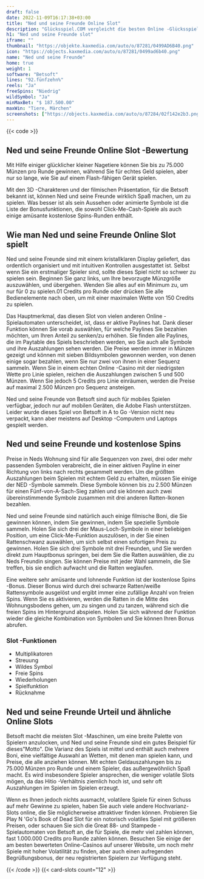```yaml
---
draft: false
date: 2022-11-09T16:17:38+03:00
title: "Ned und seine Freunde Online Slot"
description: "Glücksspiel.COM vergleicht die besten Online -Glücksspiel -Sites und -spiele der Kanada.  Unabhängige Produktbewertungen und exklusive Anmeldeangebote. Jetzt spielen!"
h1: "Ned und seine Freunde slot"
iframe: ""
thumbnail: "https://objekte.kaxmedia.com/auto/o/87281/0499AD6B40.png"
icon: "https://objects.kaxmedia.com/auto/o/87281/0499ad6b40.png"
name: "Ned und seine Freunde"
home: true
weight: 1
software: "Betsoft"
lines: "92.fünfzehn%"
reels: "Ja"
freeSpins: "Niedrig"
wildSymbol: "Ja"
minMaxBet: "$ 187.500.00"
maxWin: "Tiere, Märchen"
screenshots: ["https://objects.kaxmedia.com/auto/o/87284/02f142e2b3.png"]
---
```


{{< code >}}<h2>Ned und seine Freunde Online Slot -Bewertung</h2><p>Mit Hilfe einiger glücklicher kleiner Nagetiere können Sie bis zu 75.000 Münzen pro Runde gewinnen, während Sie für echtes Geld spielen, aber nur so lange, wie Sie auf einem Flash-fähigen Gerät spielen.</p><p>Mit den 3D -Charakteren und der filmischen Präsentation, für die Betsoft bekannt ist, können Ned und seine Freunde wirklich Spaß machen, um zu spielen. Was besser ist als sein Aussehen oder animierte Symbole ist die Liste der Bonusfunktionen, die sowohl Click-Me-Cash-Spiele als auch einige amüsante kostenlose Spins-Runden enthält.</p><h2>Wie man Ned und seine Freunde Online Slot spielt</h2><p>Ned und seine Freunde sind mit einem kristallklaren Display geliefert, das ordentlich organisiert und mit intuitiven Kontrollen ausgestattet ist. Selbst wenn Sie ein erstmaliger Spieler sind, sollte dieses Spiel nicht so schwer zu spielen sein. Beginnen Sie ganz links, um Ihre bevorzugte Münzgröße auszuwählen, und übergehen. Wenden Sie alles auf ein Minimum zu, um nur für 0 zu spielen.01 Credits pro Runde oder drücken Sie alle Bedienelemente nach oben, um mit einer maximalen Wette von 150 Credits zu spielen.</p><p>Das Hauptmerkmal, das diesen Slot von vielen anderen Online -Spielautomaten unterscheidet, ist, dass er aktive Paylines hat. Dank dieser Funktion können Sie vorab auswählen, für welche Paylines Sie bezahlen möchten, um Ihren Anteil zu senken/zu erhöhen. Sie finden alle Paylines, die im Paytable des Spiels beschrieben werden, wo Sie auch alle Symbole und ihre Auszahlungen sehen werden. Die Preise werden immer in Münzen gezeigt und können mit sieben Bildsymbolen gewonnen werden, von denen einige sogar bezahlen, wenn Sie nur zwei von ihnen in einer Sequenz sammeln. Wenn Sie in einem echten Online -Casino mit der niedrigsten Wette pro Linie spielen, reichen die Auszahlungen zwischen 5 und 500 Münzen. Wenn Sie jedoch 5 Credits pro Linie einräumen, werden die Preise auf maximal 2.500 Münzen pro Sequenz ansteigen.</p><p>Ned und seine Freunde von Betsoft sind auch für mobiles Spielen verfügbar, jedoch nur auf mobilen Geräten, die Adobe Flash unterstützen. Leider wurde dieses Spiel von Betsoft in A to Go -Version nicht neu verpackt, kann aber meistens auf Desktop -Computern und Laptops gespielt werden.</p><h2>Ned und seine Freunde und kostenlose Spins</h2><p>Preise in Neds Wohnung sind für alle Sequenzen von zwei, drei oder mehr passenden Symbolen verabreicht, die in einer aktiven Payline in einer Richtung von links nach rechts gesammelt werden. Um die größten Auszahlungen beim Spielen mit echtem Geld zu erhalten, müssen Sie einige der NED -Symbole sammeln. Diese Symbole können bis zu 2.500 Münzen für einen Fünf-von-A-Sach-Sieg zahlen und sie können auch zwei übereinstimmende Symbole zusammen mit drei anderen Ratten-Ikonen bezahlen.</p><p>Ned und seine Freunde sind natürlich auch einige filmische Boni, die Sie gewinnen können, indem Sie gewinnen, indem Sie spezielle Symbole sammeln. Holen Sie sich drei der Maus-Loch-Symbole in einer beliebigen Position, um eine Click-Me-Funktion auszulösen, in der Sie einen Rattenschwanz auswählen, um sich selbst einen sofortigen Preis zu gewinnen.  Holen Sie sich drei Symbole mit drei Freunden, und Sie werden direkt zum Hauptbonus springen, bei dem Sie die Ratten auswählen, die zu Neds Freundin singen. Sie können Preise mit jeder Wahl sammeln, die Sie treffen, bis sie endlich aufwacht und die Ratten weglaufen.</p><p>Eine weitere sehr amüsante und lohnende Funktion ist der kostenlose Spins -Bonus. Dieser Bonus wird durch drei schwarze Ratten/weiße Rattensymbole ausgelöst und ergibt immer eine zufällige Anzahl von freien Spins. Wenn Sie es aktivieren, werden die Ratten in die Mitte des Wohnungsbodens gehen, um zu singen und zu tanzen, während sich die freien Spins im Hintergrund abspielen. Holen Sie sich während der Funktion wieder die gleiche Kombination von Symbolen und Sie können Ihren Bonus abrufen.</p><h3>
Slot -Funktionen</h3><ul>
<li></span>
Multiplikatoren</li>
<li></span>
Streuung</li>
<li></span>
Wildes Symbol</li>
<li></span>
Freie Spins</li>
<li></span>
Wiederholungen</li>
<li></span>
Spielfunktion</li>
<li></span>
Rücknahme</li></ul><h2>Ned und seine Freunde Urteil und ähnliche Online Slots</h2><p>Betsoft macht die meisten Slot -Maschinen, um eine breite Palette von Spielern anzulocken, und Ned und seine Freunde sind ein gutes Beispiel für dieses"Motto". Die Varianz des Spiels ist mittel und enthält auch mehrere Boni, eine vielfältige Auswahl an Wetten, mit denen man spielen kann, und Preise, die alle anziehen können. Mit echten Geldauszahlungen bis zu 75.000 Münzen pro Runde und einem Spieler, das außergewöhnlich Spaß macht. Es wird insbesondere Spieler ansprechen, die weniger volatile Slots mögen, da das Hitio -Verhältnis ziemlich hoch ist, und sehr oft Auszahlungen im Spielen im Spielen erzeugt.</p><p>Wenn es Ihnen jedoch nichts ausmacht, volatilere Spiele für einen Schuss auf mehr Gewinne zu spielen, haben Sie auch viele andere Hochvarianz-Slots online, die Sie möglicherweise attraktiver finden können. Probieren Sie Play N 'Go's Book of Dead Slot für ein notorisch volatiles Spiel mit größeren Preisen, oder schauen Sie sich die Great 88- und Stampede -Spielautomaten von Betsoft an, die für Spiele, die mehr viel zahlen können, fast 1.000.000 Credits pro Runde zahlen können.  Besuchen Sie einige der am besten bewerteten Online-Casinos auf unserer Website, um noch mehr Spiele mit hoher Volatilität zu finden, aber auch einen aufregenden Begrüßungsbonus, der neu registrierten Spielern zur Verfügung steht.</p>{{< /code >}}
 {{< card-slots count="12" >}}